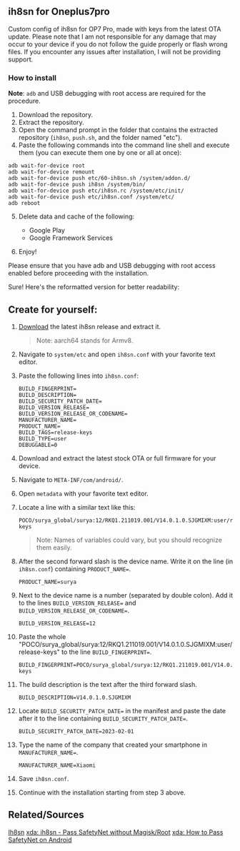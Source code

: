 ## ih8sn for Oneplus7pro

Custom config of ih8sn for OP7 Pro, made with keys from the latest OTA update. Please note that I am not responsible for any damage that may occur to your device if you do not follow the guide properly or flash wrong files. If you encounter any issues after installation, I will not be providing support.

### How to install

**Note**: `adb` and USB debugging with root access are required for the procedure.

1. Download the repository.
2. Extract the repository.
3. Open the command prompt in the folder that contains the extracted repository (`ih8sn`, `push.sh`, and the folder named "etc").
4. Paste the following commands into the command line shell and execute them (you can execute them one by one or all at once):

```shell
adb wait-for-device root
adb wait-for-device remount
adb wait-for-device push etc/60-ih8sn.sh /system/addon.d/
adb wait-for-device push ih8sn /system/bin/
adb wait-for-device push etc/ih8sn.rc /system/etc/init/
adb wait-for-device push etc/ih8sn.conf /system/etc/
adb reboot
```

5. Delete data and cache of the following:
   - Google Play
   - Google Framework Services

6. Enjoy!

Please ensure that you have adb and USB debugging with root access enabled before proceeding with the installation.

Sure! Here's the reformatted version for better readability:

## Create for yourself:

1. [Download](https://github.com/luk1337/ih8sn/releases/tag/latest) the latest ih8sn release and extract it.
   > Note: aarch64 stands for Armv8.

2. Navigate to `system/etc` and open `ih8sn.conf` with your favorite text editor.

3. Paste the following lines into `ih8sn.conf`:
   ```
   BUILD_FINGERPRINT=
   BUILD_DESCRIPTION=
   BUILD_SECURITY_PATCH_DATE=
   BUILD_VERSION_RELEASE=
   BUILD_VERSION_RELEASE_OR_CODENAME=
   MANUFACTURER_NAME=
   PRODUCT_NAME=
   BUILD_TAGS=release-keys
   BUILD_TYPE=user
   DEBUGGABLE=0
   ```

4. Download and extract the latest stock OTA or full firmware for your device.

5. Navigate to `META-INF/com/android/`.

6. Open `metadata` with your favorite text editor.

7. Locate a line with a similar text like this:
   ```
   POCO/surya_global/surya:12/RKQ1.211019.001/V14.0.1.0.SJGMIXM:user/release-keys
   ```
   > Note: Names of variables could vary, but you should recognize them easily.

8. After the second forward slash is the device name. Write it on the line (in `ih8sn.conf`) containing `PRODUCT_NAME=`.
   ```
   PRODUCT_NAME=surya
   ```

9. Next to the device name is a number (separated by double colon). Add it to the lines `BUILD_VERSION_RELEASE=` and `BUILD_VERSION_RELEASE_OR_CODENAME=`.
   ```
   BUILD_VERSION_RELEASE=12
   ```

10. Paste the whole "POCO/surya_global/surya:12/RKQ1.211019.001/V14.0.1.0.SJGMIXM:user/release-keys" to the line `BUILD_FINGERPRINT=`.
    ```
    BUILD_FINGERPRINT=POCO/surya_global/surya:12/RKQ1.211019.001/V14.0.1.0.SJGMIXM:user/release-keys
    ```

11. The build description is the text after the third forward slash.
    ```
    BUILD_DESCRIPTION=V14.0.1.0.SJGMIXM
    ```

12. Locate `BUILD_SECURITY_PATCH_DATE=` in the manifest and paste the date after it to the line containing `BUILD_SECURITY_PATCH_DATE=`.
    ```
    BUILD_SECURITY_PATCH_DATE=2023-02-01
    ```

13. Type the name of the company that created your smartphone in `MANUFACTURER_NAME=`.
    ```
    MANUFACTURER_NAME=Xiaomi
    ```

14. Save `ih8sn.conf`.

15. Continue with the installation starting from step 3 above.

## Related/Sources
   [Ih8sn](https://github.com/luk1337/ih8sn)
   [xda: ih8sn - Pass SafetyNet without Magisk/Root](https://forum.xda-developers.com/t/guide-ih8sn-pass-safetynet-without-magisk-root.4450323/)
   [xda: How to Pass SafetyNet on Android](
xda:https://www.xda-developers.com/how-to-pass-safetynet-android/?newsletter_popup=1)
